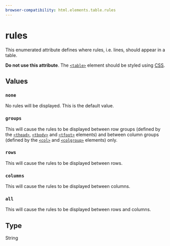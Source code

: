 ```yaml
---
browser-compatibility: html.elements.table.rules
---
```


# rules

This enumerated attribute defines where rules, i.e. lines, should appear in a table.
  
**Do not use this attribute**. The [`<table>`](https://developer.mozilla.org/en-US/docs/Web/HTML/Element/table) element should be styled using [CSS](https://developer.mozilla.org/en-US/docs/CSS).

## Values

### `none`

No rules will be displayed. This is the default value.

### `groups`

This will cause the rules to be displayed between row groups (defined by the [`<thead>`](https://developer.mozilla.org/en-US/docs/Web/HTML/Element/thead), [`<tbody>`](https://developer.mozilla.org/en-US/docs/Web/HTML/Element/tbody)
and [`<tfoot>`](https://developer.mozilla.org/en-US/docs/Web/HTML/Element/tfoot) elements) and between column groups (defined by the [`<col>`](https://developer.mozilla.org/en-US/docs/Web/HTML/Element/col) and [`<colgroup>`](https://developer.mozilla.org/en-US/docs/Web/HTML/Element/colgroup) elements) only.

### `rows`

This will cause the rules to be displayed between rows.

### `columns`

This will cause the rules to be displayed between columns.

### `all`

This will cause the rules to be displayed between rows and columns.

## Type

String
